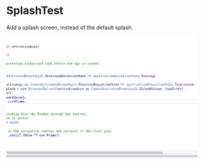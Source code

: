 # SplashTest
Add a splash screen, instead of the default splash.

![](https://github.com/hupo376787/SplashTest/blob/master/000.gif)
